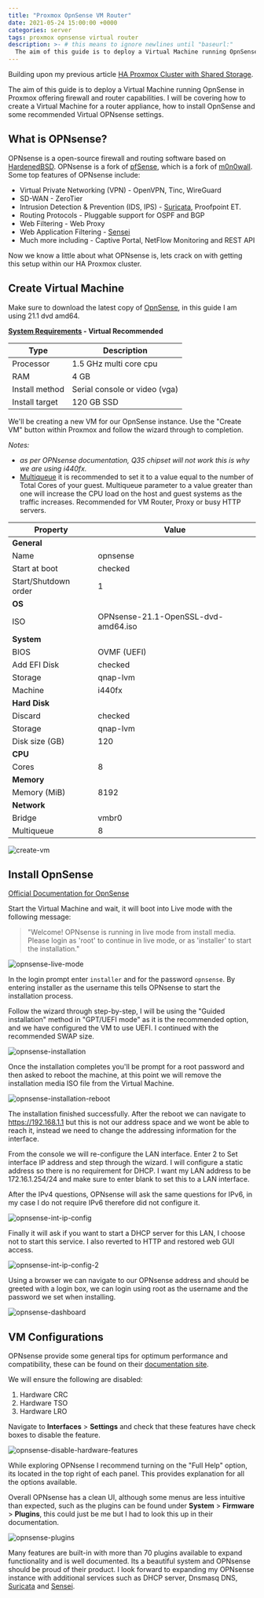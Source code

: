 ```yaml
---
title: "Proxmox OpnSense VM Router"
date: 2021-05-24 15:00:00 +0000
categories: server
tags: proxmox opnsense virtual router
description: >- # this means to ignore newlines until "baseurl:"
  The aim of this guide is to deploy a Virtual Machine running OpnSense in Proxmox offering firewall and router capabilities.
---
```


Building upon my previous article [HA Proxmox Cluster with Shared Storage](https://networkingdream.com/server/ha-proxmox-cluster-with-shared-storage/).

The aim of this guide is to deploy a Virtual Machine running OpnSense in Proxmox offering firewall and router capabilities. I will be covering how to create a Virtual Machine for a router appliance, how to install OpnSense and some recommended Virtual OPNsense settings.



## What is OPNsense?

OPNsense is a open-source firewall and routing software based on [HardenedBSD](https://hardenedbsd.org/). OPNsense is a fork of [pfSense](https://www.pfsense.org/), which is a fork of [m0n0wall](https://m0n0.ch/wall/index.php). Some top features of OPNsense include:

* Virtual Private Networking (VPN) - OpenVPN, Tinc, WireGuard
* SD-WAN - ZeroTier
* Intrusion Detection & Prevention (IDS, IPS) - [Suricata](https://suricata-ids.org/), Proofpoint ET.
* Routing Protocols - Pluggable support for OSPF and BGP
* Web Filtering - Web Proxy
* Web Application Filtering - [Sensei](https://www.sunnyvalley.io/sensei/)
* Much more including - Captive Portal, NetFlow Monitoring and REST API

Now we know a little about what OPNsense is, lets crack on with getting this setup within our HA Proxmox cluster.



## Create Virtual Machine

Make sure to download the latest copy of [OpnSense](https://opnsense.org/download/), in this guide I am using 21.1 dvd amd64.

**[System Requirements](https://opnsense.org/users/get-started/) - Virtual Recommended**

| Type           | Description                   |
| -------------- | ----------------------------- |
| Processor      | 1.5 GHz multi core cpu        |
| RAM            | 4 GB                          |
| Install method | Serial console or video (vga) |
| Install target | 120 GB SSD                    |

We'll be creating a new VM for our OpnSense instance. Use the "Create VM" button within Proxmox and follow the wizard through to completion.

*Notes:*

* *as per OPNsense documentation, Q35 chipset will not work this is why we are using i440fx.* 
* [Multiqueue](https://pve.proxmox.com/wiki/Qemu/KVM_Virtual_Machines) it is recommended to set it to a value equal to the number of Total Cores of your guest. Multiqueue parameter to a value greater than one will increase the CPU load on the host and guest systems as the traffic increases. Recommended for VM Router, Proxy or busy HTTP servers.

| Property             | Value                               |
| -------------------- | ----------------------------------- |
| **General**          |                                     |
| Name                 | opnsense                            |
| Start at boot        | checked                             |
| Start/Shutdown order | 1                                   |
| **OS**               |                                     |
| ISO                  | OPNsense-21.1-OpenSSL-dvd-amd64.iso |
| **System**           |                                     |
| BIOS                 | OVMF (UEFI)                         |
| Add EFI Disk         | checked                             |
| Storage              | qnap-lvm                            |
| Machine              | i440fx                              |
| **Hard Disk**        |                                     |
| Discard              | checked                             |
| Storage              | qnap-lvm                            |
| Disk size (GB)       | 120                                 |
| **CPU**              |                                     |
| Cores                | 8                                   |
| **Memory**           |                                     |
| Memory (MiB)         | 8192                                |
| **Network**          |                                     |
| Bridge               | vmbr0                               |
| Multiqueue           | 8                                   |

![create-vm](/assets/images/posts/opnsense-create-vm.png)



## Install OpnSense

[Official Documentation for OpnSense](https://docs.opnsense.org/)

Start the Virtual Machine and wait, it will boot into Live mode with the following message:

> "Welcome!  OPNsense is running in live mode from install media.  Please login as 'root' to continue in live mode, or as 'installer' to start the installation."

![opnsense-live-mode](/assets/images/posts/opnsense-live-mode.png)

In the login prompt enter `installer` and for the password `opnsense`. By entering installer as the username this tells OPNsense to start the installation process.

Follow the wizard through step-by-step, I will be using the "Guided installation" method in "GPT/UEFI mode" as it is the recommended option, and we have configured the VM to use UEFI. I continued with the recommended SWAP size.

![opnsense-installation](/assets/images/posts/opnsense-installation.png)

Once the installation completes you'll be prompt for a root password and then asked to reboot the machine, at this point we will remove the installation media ISO file from the Virtual Machine.

![opnsense-installation-reboot](/assets/images/posts/opnsense-installation-reboot.png)

The installation finished successfully. After the reboot we can navigate to https://192.168.1.1 but this is not our address space and we wont be able to reach it, instead we need to change the addressing information for the interface.

From the console we will re-configure the LAN interface. Enter 2 to Set interface IP address and step through the wizard. I will configure a static address so there is no requirement for DHCP. I want my LAN address to be 172.16.1.254/24 and make sure to enter blank to set this to a LAN interface.

After the IPv4 questions, OPNsense will ask the same questions for IPv6, in my case I do not require IPv6 therefore did not configure it.

![opnsense-int-ip-config](/assets/images/posts/opnsense-int-ip-config.png)

Finally it will ask if you want to start a DHCP server for this LAN, I choose not to start this service. I also reverted to HTTP and restored web GUI access.

![opnsense-int-ip-config-2](/assets/images/posts/opnsense-int-ip-config-2.png)

Using a browser we can navigate to our OPNsense address and should be greeted with a login box, we can login using root as the username and the password we set when installing.

![opnsense-dashboard](/assets/images/posts/opnsense-dashboard.png)



## VM Configurations

OPNsense provide some general tips for optimum performance and compatibility, these can be found on their [documentation site](https://docs.opnsense.org/manual/virtuals.html).

We will ensure the following are disabled:

1. Hardware CRC
2. Hardware TSO
3. Hardware LRO

Navigate to **Interfaces** > **Settings** and check that these features have check boxes to disable the feature.

![opnsense-disable-hardware-features](/assets/images/posts/opnsense-disable-hardware-features.png)

While exploring OPNsense I recommend turning on the "Full Help" option, its located in the top right of each panel. This provides explanation for all the options available.

Overall OPNsense has a clean UI, although some menus are less intuitive than expected, such as the plugins can be found under **System** > **Firmware** > **Plugins**, this could just be me but I had to look this up in their documentation.

![opnsense-plugins](/assets/images/posts/opnsense-plugins.png)

Many features are built-in with more than 70 plugins available to expand functionality and is well documented. Its a beautiful system and OPNsense should be proud of their product. I look forward to expanding my OPNsense instance with additional services such as DHCP server, Dnsmasq DNS, [Suricata](https://suricata-ids.org/) and [Sensei](https://www.sunnyvalley.io/sensei/).

